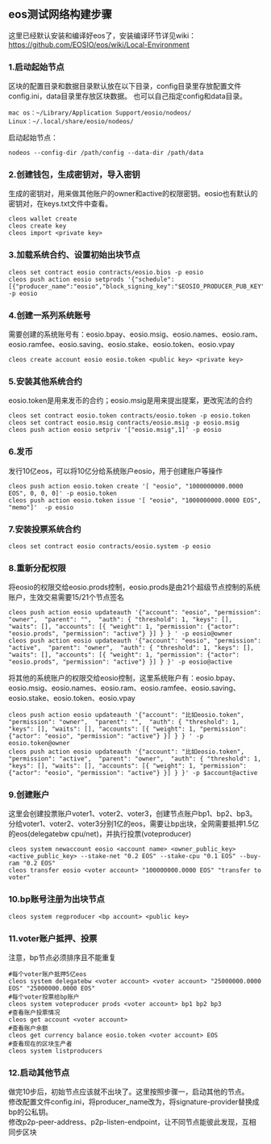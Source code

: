## eos测试网络构建步骤
这里已经默认安装和编译好eos了，安装编译环节详见wiki：https://github.com/EOSIO/eos/wiki/Local-Environment

### 1.启动起始节点
区块的配置目录和数据目录默认放在以下目录，config目录里存放配置文件config.ini，data目录里存放区块数据。 也可以自己指定config和data目录。
```
mac os：~/Library/Application Support/eosio/nodeos/
Linux：~/.local/share/eosio/nodeos/
```
启动起始节点：
```
nodeos --config-dir /path/config --data-dir /path/data
```

### 2.创建钱包，生成密钥对，导入密钥
生成的密钥对，用来做其他账户的owner和active的权限密钥。eosio也有默认的密钥对，在keys.txt文件中查看。
```
cleos wallet create
cleos create key
cleos import <private key>
```

### 3.加载系统合约、设置初始出块节点
```
cleos set contract eosio contracts/eosio.bios -p eosio
cleos push action eosio setprods '{"schedule":[{"producer_name":"eosio","block_signing_key":"$EOSIO_PRODUCER_PUB_KEY"}]}' -p eosio
```

### 4.创建一系列系统账号
需要创建的系统账号有：eosio.bpay、eosio.msig、eosio.names、eosio.ram、eosio.ramfee、eosio.saving、eosio.stake、eosio.token、eosio.vpay
```
cleos create account eosio eosio.token <public key> <private key>
```

### 5.安装其他系统合约
eosio.token是用来发币的合约；eosio.msig是用来提出提案，更改宪法的合约
```
cleos set contract eosio.token contracts/eosio.token -p eosio.token
cleos set contract eosio.msig contracts/eosio.msig -p eosio.msig
cleos push action eosio setpriv '["eosio.msig",1]' -p eosio
```

### 6.发币
发行10亿eos，可以将10亿分给系统账户eosio，用于创建账户等操作
```
cleos push action eosio.token create '[ "eosio", "1000000000.0000 EOS", 0, 0, 0]' -p eosio.token
cleos push action eosio.token issue '[ "eosio", "1000000000.0000 EOS", "memo"]'  -p eosio
```

### 7.安装投票系统合约
```
cleos set contract eosio contracts/eosio.system -p eosio
```

### 8.重新分配权限
将eosio的权限交给eosio.prods控制，eosio.prods是由21个超级节点控制的系统账户，生效交易需要15/21个节点签名     
```
cleos push action eosio updateauth '{"account": "eosio", "permission": "owner",  "parent": "",  "auth": { "threshold": 1, "keys": [], "waits": [], "accounts": [{ "weight": 1, "permission": {"actor": "eosio.prods", "permission": "active"} }] } } ' -p eosio@owner
cleos push action eosio updateauth '{"account": "eosio", "permission": "active",  "parent": "owner",  "auth": { "threshold": 1, "keys": [], "waits": [], "accounts": [{ "weight": 1, "permission": {"actor": "eosio.prods", "permission": "active"} }] } }' -p eosio@active
```
将其他的系统账户的权限交给eosio控制，这里系统账户有：eosio.bpay、eosio.msig、eosio.names、eosio.ram、eosio.ramfee、eosio.saving、eosio.stake、eosio.token、eosio.vpay   
```
cleos push action eosio updateauth '{"account": "比如eosio.token", "permission": "owner",  "parent": "",  "auth": { "threshold": 1, "keys": [], "waits": [], "accounts": [{ "weight": 1, "permission": {"actor": "eosio", "permission": "active"} }] } } ' -p eosio.token@owner
cleos push action eosio updateauth '{"account": "比如eosio.token", "permission": "active",  "parent": "owner",  "auth": { "threshold": 1, "keys": [], "waits": [], "accounts": [{ "weight": 1, "permission": {"actor": "eosio", "permission": "active"} }] } }' -p $account@active

```

### 9.创建账户
这里会创建投票账户voter1、voter2、voter3，创建节点账户bp1、bp2、bp3。   
分给voter1、voter2、voter3分别1亿的eos，需要让bp出块，全网需要抵押1.5亿的eos(delegatebw cpu/net)，并执行投票(voteproducer)
```
cleos system newaccount eosio <account name> <owner_public_key> <active_public_key> --stake-net "0.2 EOS" --stake-cpu "0.1 EOS" --buy-ram "0.2 EOS"
cleos transfer eosio <voter account> "100000000.0000 EOS" "transfer to voter"
```

### 10.bp账号注册为出块节点
```
cleos system regproducer <bp account> <public key>
```

### 11.voter账户抵押、投票
注意，bp节点必须排序且不能重复
```
#每个voter账户抵押5亿eos
cleos system delegatebw <voter account> <voter account> "25000000.0000 EOS" "25000000.0000 EOS"
#每个voter投票给bp账户
cleos system voteproducer prods <voter account> bp1 bp2 bp3
#查看账户投票情况
cleos get account <voter account>
#查看账户余额
cleos get currency balance eosio.token <voter account> EOS
#查看现在的区块生产者
cleos system listproducers
```

### 12.启动其他节点
做完10步后，初始节点应该就不出块了。这里按照步骤一，启动其他的节点。    
修改配置文件config.ini，将producer_name改为<bp account>，将signature-provider替换成bp的公私钥。   
修改p2p-peer-address、p2p-listen-endpoint，让不同节点能彼此发现，互相同步区块
